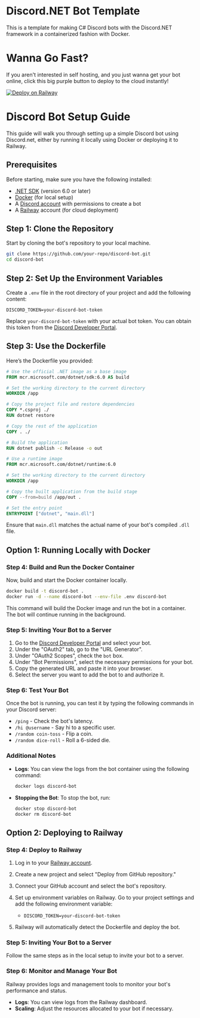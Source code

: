 # Discord.NET Bot Template
This is a template for making C# Discord bots with the Discord.NET framework in a containerized fashion with Docker.

# Wanna Go Fast?
If you aren't interested in self hosting, and you just wanna get your bot online, click this big purple button to deploy to the cloud instantly!

[![Deploy on Railway](https://railway.app/button.svg)](https://railway.app/template/inw1EU?referralCode=FBRIfP)



# Discord Bot Setup Guide

This guide will walk you through setting up a simple Discord bot using Discord.net, either by running it locally using Docker or deploying it to Railway.

## Prerequisites

Before starting, make sure you have the following installed:

- [.NET SDK](https://dotnet.microsoft.com/download) (version 6.0 or later)
- [Docker](https://www.docker.com/get-started) (for local setup)
- A [Discord account](https://discord.com/) with permissions to create a bot
- A [Railway](https://railway.app/) account (for cloud deployment)

## Step 1: Clone the Repository

Start by cloning the bot's repository to your local machine.

```bash
git clone https://github.com/your-repo/discord-bot.git
cd discord-bot
```

## Step 2: Set Up the Environment Variables

Create a `.env` file in the root directory of your project and add the following content:

```env
DISCORD_TOKEN=your-discord-bot-token
```

Replace `your-discord-bot-token` with your actual bot token. You can obtain this token from the [Discord Developer Portal](https://discord.com/developers/applications).

## Step 3: Use the Dockerfile

Here’s the Dockerfile you provided:

```dockerfile
# Use the official .NET image as a base image
FROM mcr.microsoft.com/dotnet/sdk:6.0 AS build

# Set the working directory to the current directory
WORKDIR /app

# Copy the project file and restore dependencies
COPY *.csproj ./
RUN dotnet restore

# Copy the rest of the application
COPY . ./

# Build the application
RUN dotnet publish -c Release -o out

# Use a runtime image
FROM mcr.microsoft.com/dotnet/runtime:6.0

# Set the working directory to the current directory
WORKDIR /app

# Copy the built application from the build stage
COPY --from=build /app/out .

# Set the entry point
ENTRYPOINT ["dotnet", "main.dll"]
```

Ensure that `main.dll` matches the actual name of your bot's compiled `.dll` file.

## Option 1: Running Locally with Docker

### Step 4: Build and Run the Docker Container

Now, build and start the Docker container locally.

```bash
docker build -t discord-bot .
docker run -d --name discord-bot --env-file .env discord-bot
```

This command will build the Docker image and run the bot in a container. The bot will continue running in the background.

### Step 5: Inviting Your Bot to a Server

1. Go to the [Discord Developer Portal](https://discord.com/developers/applications) and select your bot.
2. Under the "OAuth2" tab, go to the "URL Generator".
3. Under "OAuth2 Scopes", check the `bot` box.
4. Under "Bot Permissions", select the necessary permissions for your bot.
5. Copy the generated URL and paste it into your browser.
6. Select the server you want to add the bot to and authorize it.

### Step 6: Test Your Bot

Once the bot is running, you can test it by typing the following commands in your Discord server:

- `/ping` - Check the bot's latency.
- `/hi @username` - Say hi to a specific user.
- `/random coin-toss` - Flip a coin.
- `/random dice-roll` - Roll a 6-sided die.

### Additional Notes

- **Logs**: You can view the logs from the bot container using the following command:
  ```bash
  docker logs discord-bot
  ```

- **Stopping the Bot**: To stop the bot, run:
  ```bash
  docker stop discord-bot
  docker rm discord-bot
  ```

## Option 2: Deploying to Railway

### Step 4: Deploy to Railway

1. Log in to your [Railway account](https://railway.app/).
2. Create a new project and select "Deploy from GitHub repository."
3. Connect your GitHub account and select the bot's repository.
4. Set up environment variables on Railway. Go to your project settings and add the following environment variable:

   - `DISCORD_TOKEN=your-discord-bot-token`

5. Railway will automatically detect the Dockerfile and deploy the bot.

### Step 5: Inviting Your Bot to a Server

Follow the same steps as in the local setup to invite your bot to a server.

### Step 6: Monitor and Manage Your Bot

Railway provides logs and management tools to monitor your bot's performance and status.

- **Logs**: You can view logs from the Railway dashboard.
- **Scaling**: Adjust the resources allocated to your bot if necessary.